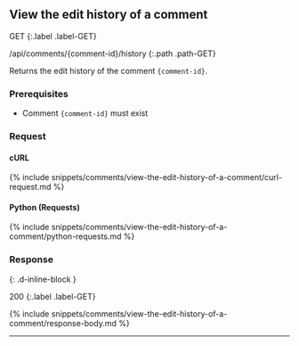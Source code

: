 ## View the edit history of a comment

GET
{:.label .label-GET}

/api/comments/{comment-id}/history
{:.path .path-GET}

Returns the edit history of the comment `{comment-id}`.

### Prerequisites

- Comment `{comment-id}` must exist

### Request

#### cURL

{% include snippets/comments/view-the-edit-history-of-a-comment/curl-request.md %}

#### Python (Requests)

{% include snippets/comments/view-the-edit-history-of-a-comment/python-requests.md %}

### Response
{: .d-inline-block }

200
{:.label .label-GET}

{% include snippets/comments/view-the-edit-history-of-a-comment/response-body.md %}

---
